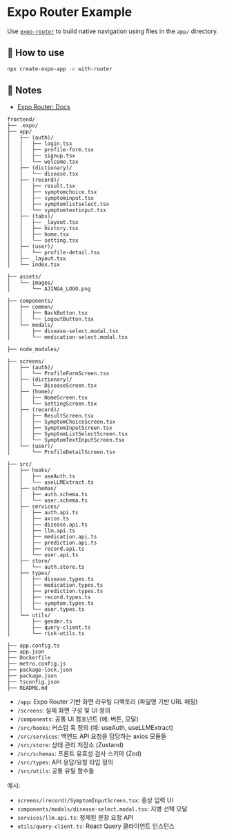 # Expo Router Example

Use [`expo-router`](https://docs.expo.dev/router/introduction/) to build native navigation using files in the `app/` directory.

## 🚀 How to use

```sh
npx create-expo-app -e with-router
```

## 📝 Notes

- [Expo Router: Docs](https://docs.expo.dev/router/introduction/)


```
frontend/
├── .expo/
├── app/
│   ├── (auth)/
│   │   ├── login.tsx
│   │   ├── profile-form.tsx
│   │   ├── signup.tsx
│   │   └── welcome.tsx
│   ├── (dictionary)/
│   │   └── disease.tsx
│   ├── (record)/
│   │   ├── result.tsx
│   │   ├── symptomchoice.tsx
│   │   ├── symptominput.tsx
│   │   ├── symptomlistselect.tsx
│   │   └── symptomtextinput.tsx
│   ├── (tabs)/
│   │   ├── _layout.tsx
│   │   ├── history.tsx
│   │   ├── home.tsx
│   │   └── setting.tsx
│   ├── (user)/
│   │   └── profile-detail.tsx
│   ├── _layout.tsx
│   └── index.tsx

├── assets/
│   └── images/
│       └── AJINGA_LOGO.png

├── components/
│   ├── common/
│   │   ├── BackButton.tsx
│   │   └── LogoutButton.tsx
│   └── modals/
│       ├── disease-select.modal.tsx
│       └── medication-select.modal.tsx

├── node_modules/

├── screens/
│   ├── (auth)/
│   │   └── ProfileFormScreen.tsx
│   ├── (dictionary)/
│   │   └── DiseaseScreen.tsx
│   ├── (home)/
│   │   ├── HomeScreen.tsx
│   │   └── SettingScreen.tsx
│   ├── (record)/
│   │   ├── ResultScreen.tsx
│   │   ├── SymptomChoiceScreen.tsx
│   │   ├── SymptomInputScreen.tsx
│   │   ├── SymptomListSelectScreen.tsx
│   │   └── SymptomTextInputScreen.tsx
│   └── (user)/
│       └── ProfileDetailScreen.tsx

├── src/
│   ├── hooks/
│   │   ├── useAuth.ts
│   │   └── useLLMExtract.ts
│   ├── schemas/
│   │   ├── auth.schema.ts
│   │   └── user.schema.ts
│   ├── services/
│   │   ├── auth.api.ts
│   │   ├── axios.ts
│   │   ├── disease.api.ts
│   │   ├── llm.api.ts
│   │   ├── medication.api.ts
│   │   ├── prediction.api.ts
│   │   ├── record.api.ts
│   │   └── user.api.ts
│   ├── store/
│   │   └── auth.store.ts
│   ├── types/
│   │   ├── disease.types.ts
│   │   ├── medication.types.ts
│   │   ├── prediction.types.ts
│   │   ├── record.types.ts
│   │   ├── symptom.types.ts
│   │   └── user.types.ts
│   └── utils/
│       ├── gender.ts
│       ├── query-client.ts
│       └── risk-utils.ts

├── app.config.ts
├── app.json
├── Dockerfile
├── metro.config.js
├── package-lock.json
├── package.json
├── tsconfig.json
├── README.md
```

- `/app`: Expo Router 기반 화면 라우팅 디렉토리 (파일명 기반 URL 매핑)
- `/screens`: 실제 화면 구성 및 UI 정의
- `/components`: 공통 UI 컴포넌트 (예: 버튼, 모달)
- `/src/hooks`: 커스텀 훅 정의 (예: useAuth, useLLMExtract)
- `/src/services`: 백엔드 API 요청을 담당하는 axios 모듈들
- `/src/store`: 상태 관리 저장소 (Zustand)
- `/src/schemas`: 프론트 유효성 검사 스키마 (Zod)
- `/src/types`: API 응답/요청 타입 정의
- `/src/utils`: 공통 유틸 함수들

예시:

- `screens/(record)/SymptomInputScreen.tsx`: 증상 입력 UI
- `components/modals/disease-select.modal.tsx`: 지병 선택 모달
- `services/llm.api.ts`: 정제된 문장 요청 API
- `utils/query-client.ts`: React Query 클라이언트 인스턴스
```
